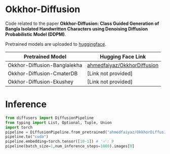 # Okkhor-Diffusion
Code related to the paper **Okkhor-Diffusion: Class Guided Generation of Bangla Isolated Handwritten Characters using Denoising Diffusion Probabilistic Model (DDPM)**.

Pretrained models are uploaded to [huggingface](https://huggingface.co/models?other=diffusers%3AOkkhorDiffusionPipeline).

| Pretrained Model                   | Hugging Face Link                                      |
| ---------------------------------- | ------------------------------------------------------- |
| Okkhor-Diffusion-Banglalekha       | [ahmedfaiyaz/OkkhorDiffusion](https://huggingface.co/ahmedfaiyaz/OkkhorDiffusion) |
| Okkhor-Diffusion-CmaterDB          | [Link not provided]                                   |
| Okkhor-Diffusion-Ekushey           | [Link not provided]                                   |


# Inference

```py
from diffusers import DiffusionPipeline
from typing import List, Optional, Tuple, Union
import torch
pipeline = DiffusionPipeline.from_pretrained("ahmedfaiyaz/OkkhorDiffusion",custom_pipeline="ahmedfaiyaz/OkkhorDiffusion",embedding=torch.float16)
pipeline.to("cuda")
pipeline.embedding=torch.tensor([10-1]) # 'ও': 9
pipeline(batch_size=1,num_inference_steps=1000).images[0]

```

